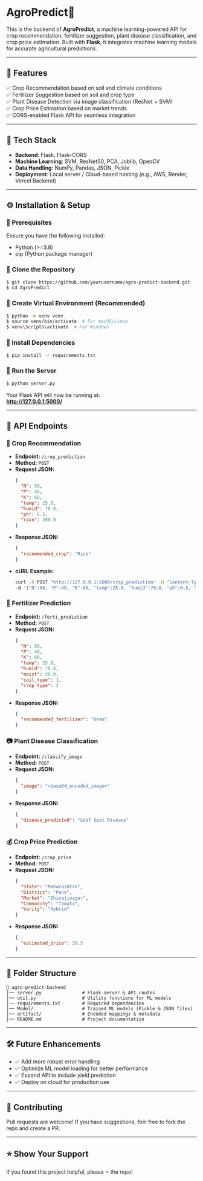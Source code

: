 # AgroPredict🌾 

This is the backend of **AgroPredict**, a machine learning-powered API for crop recommendation, fertilizer suggestion, plant disease classification, and crop price estimation. Built with **Flask**, it integrates machine learning models for accurate agricultural predictions.

---

## 🚀 Features
✅ Crop Recommendation based on soil and climate conditions  
✅ Fertilizer Suggestion based on soil and crop type  
✅ Plant Disease Detection via image classification (ResNet + SVM)  
✅ Crop Price Estimation based on market trends  
✅ CORS-enabled Flask API for seamless integration  

---

## 📌 Tech Stack
- **Backend**: Flask, Flask-CORS
- **Machine Learning**: SVM, ResNet50, PCA, Joblib, OpenCV
- **Data Handling**: NumPy, Pandas, JSON, Pickle
- **Deployment**: Local server / Cloud-based hosting (e.g., AWS, Render, Vercel Backend)

---

## ⚙️ Installation & Setup

### 🔹 Prerequisites
Ensure you have the following installed:
- Python (>=3.8)
- pip (Python package manager)

### 🔹 Clone the Repository
```sh
$ git clone https://github.com/yourusername/agro-predict-backend.git
$ cd AgroPredict
```

### 🔹 Create Virtual Environment (Recommended)
```sh
$ python -m venv venv
$ source venv/bin/activate  # For macOS/Linux
$ venv\Scripts\activate  # For Windows
```

### 🔹 Install Dependencies
```sh
$ pip install -r requirements.txt
```

### 🔹 Run the Server
```sh
$ python server.py
```

Your Flask API will now be running at:  
**http://127.0.0.1:5000/**

---

## 📡 API Endpoints

### 🌱 Crop Recommendation
- **Endpoint:** `/crop_prediction`
- **Method:** `POST`
- **Request JSON:**
  ```json
  {
    "N": 50,
    "P": 40,
    "K": 60,
    "temp": 25.0,
    "humid": 70.0,
    "ph": 6.5,
    "rain": 200.0
  }
  ```
- **Response JSON:**
  ```json
  {
    "recommended_crop": "Rice"
  }
  ```
- **cURL Example:**
  ```sh
  curl -X POST "http://127.0.0.1:5000/crop_prediction" -H "Content-Type: application/json" \
  -d '{"N":50, "P":40, "K":60, "temp":25.0, "humid":70.0, "ph":6.5, "rain":200.0}'
  ```

### 🌾 Fertilizer Prediction
- **Endpoint:** `/ferti_prediction`
- **Method:** `POST`
- **Request JSON:**
  ```json
  {
    "N": 50,
    "P": 40,
    "K": 60,
    "temp": 25.0,
    "humid": 70.0,
    "moist": 30.0,
    "soil_type": 1,
    "crop_type": 2
  }
  ```
- **Response JSON:**
  ```json
  {
    "recommended_fertilizer": "Urea"
  }
  ```

### 📷 Plant Disease Classification
- **Endpoint:** `/classify_image`
- **Method:** `POST`
- **Request JSON:**
  ```json
  {
    "image": "<base64_encoded_image>"
  }
  ```
- **Response JSON:**
  ```json
  {
    "disease_predicted": "Leaf Spot Disease"
  }
  ```

### 💰 Crop Price Prediction
- **Endpoint:** `/crop_price`
- **Method:** `POST`
- **Request JSON:**
  ```json
  {
    "State": "Maharashtra",
    "District": "Pune",
    "Market": "Shivajinagar",
    "Commodity": "Tomato",
    "Varity": "Hybrid"
  }
  ```
- **Response JSON:**
  ```json
  {
    "estimated_price": 30.5
  }
  ```

---

## 📜 Folder Structure
```
📂 agro-predict-backend
│── server.py               # Flask server & API routes
│── util.py                 # Utility functions for ML models
│── requirements.txt        # Required dependencies
│── Model/                  # Trained ML models (Pickle & JSON files)
│── artifact/               # Encoded mappings & metadata
│── README.md               # Project documentation
```

---

## 🛠 Future Enhancements
- ✅ Add more robust error handling
- ✅ Optimize ML model loading for better performance
- ✅ Expand API to include yield prediction
- ✅ Deploy on cloud for production use

---

## 🤝 Contributing
Pull requests are welcome! If you have suggestions, feel free to fork the repo and create a PR.

---

## ⭐ Show Your Support
If you found this project helpful, please ⭐ the repo!


